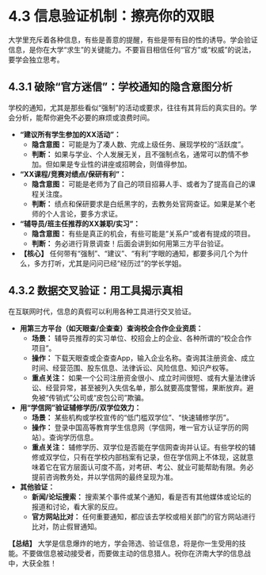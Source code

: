 # 4.3 信息验证机制：擦亮你的双眼

大学里充斥着各种信息，有些是善意的提醒，有些是带有目的性的诱导。学会验证信息，是你在大学“求生”的关键能力。不要盲目相信任何“官方”或“权威”的说法，要学会独立思考。

## 4.3.1 破除“官方迷信”：学校通知的隐含意图分析

学校的通知，尤其是那些看似“强制”的活动或要求，往往有其背后的真实目的。学会分析，能帮你避免不必要的麻烦或浪费时间。

* **“建议所有学生参加的XX活动”：**
  * **隐含意图：** 可能是为了凑人数、完成上级任务、展现学校的“活跃度”。
  * **判断：** 如果与学业、个人发展无关，且不强制点名，通常可以酌情不参加。但如果是专业性的讲座或招聘会，则值得参加。
* **“XX课程/竞赛对绩点/保研有利”：**
  * **隐含意图：** 可能是老师为了自己的项目招募人手、或者为了提高自己的课程关注度。
  * **判断：** 绩点和保研要求是白纸黑字的，去教务处官网查证。如果是某个老师的个人言论，要多方求证。
* **“辅导员/班主任推荐的XX兼职/实习”：**
  * **隐含意图：** 有些是真正的机会，有些可能是“关系户”或者有提成的项目。
  * **判断：** 务必进行背景调查！后面会讲到如何用第三方平台验证。
* **【核心】** 任何带有“强制”、“建议”、“有利”字眼的通知，都要多问几个为什么，多方打听，尤其是问问已经“经历过”的学长学姐。

## 4.3.2 数据交叉验证：用工具揭示真相

在互联网时代，信息的真假可以利用各种工具进行交叉验证。

* **用第三方平台（如天眼查/企查查）查询校企合作企业资质：**
  * **场景：** 辅导员推荐的实习单位、校招会上的企业、各种所谓的“校企合作项目”。
  * **操作：** 下载天眼查或企查查App，输入企业名称。查询其注册资金、成立时间、经营范围、股东信息、法律诉讼、风险信息、知识产权等。
  * **重点关注：** 如果一个公司注册资金很小、成立时间很短、或有大量法律诉讼、经营异常，甚至被列入失信名单，那么就要高度警惕，果断放弃。避免被“传销式”公司或“皮包公司”欺骗。
* **用“学信网”验证辅修学历/双学位效力：**
  * **场景：** 某些机构或学校宣传的“低门槛双学位”、“快速辅修学历”。
  * **操作：** 登录中国高等教育学生信息网（学信网，唯一官方认证学历的网站）。查询学历信息。
  * **重点关注：** 辅修学历、双学位是否能在学信网查询并认证。有些学校的辅修或双学位，只有在学校内部档案有记录，但在学信网上不体现，这就意味着它在官方层面认可度不高，对考研、考公、就业可能帮助有限。务必提前咨询教务处，并以学信网的最终呈现为准。
* **其他验证：**
  * **新闻/论坛搜索：** 搜索某个事件或某个通知，看是否有其他媒体或论坛的报道和讨论，看大家的反应。
  * **官方网站比对：** 任何重要通知，都应该去学校或相关部门的官方网站进行比对，防止假冒通知。

**【总结】** 大学是信息爆炸的地方，学会筛选、验证信息，将是你一生受用的技能。不要做信息被动接受者，而要做主动的信息猎人。祝你在济南大学的信息战中，大获全胜！
